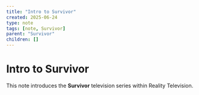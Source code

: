 ```yaml
---
title: "Intro to Survivor"
created: 2025-06-24
type: note
tags: [note, Survivor]
parent: "Survivor"
children: []
---
```


# Intro to Survivor

This note introduces the **Survivor** television series within Reality Television.
